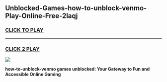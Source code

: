 
## Unblocked-Games-how-to-unblock-venmo-Play-Online-Free-2laqj
<h3>
<a href="https://premium76.site?title=how-to-unblock-venmo&ref=26A">CLICK TO PLAY</a></h3>
<hr>

<h3>
<a href="https://premium76.site?title=how-to-unblock-venmo&ref=26A">CLICK 2 PLAY</a>
  
</h3>

<a href="https://premium76.site?title=how-to-unblock-venmo&ref=26A"><img src="https://clearcache.store/games.png"></a>


**how-to-unblock-venmo games unblocked: Your Gateway to Fun and Accessible Online Gaming**
